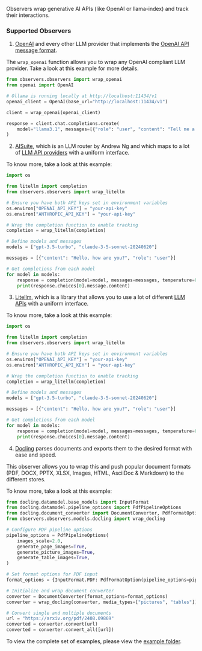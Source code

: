 Observers wrap generative AI APIs (like OpenAI or llama-index) and track their interactions. 

### Supported Observers

1) [OpenAI](https://openai.com/) and every other LLM provider that implements the [OpenAI API message format](https://platform.openai.com/docs/api-reference).

The `wrap_openai` function allows you to wrap any OpenAI compliant LLM provider. Take a look at this example for more details.

```py
from observers.observers import wrap_openai
from openai import OpenAI

# Ollama is running locally at http://localhost:11434/v1
openai_client = OpenAI(base_url="http://localhost:11434/v1")

client = wrap_openai(openai_client)

response = client.chat.completions.create(
    model="llama3.1", messages=[{"role": "user", "content": "Tell me a joke."}]
)

```

2) [AISuite](https://github.com/andrewyng/aisuite), which is an LLM router by Andrew Ng and which maps to  a lot of [ LLM API providers](https://github.com/andrewyng/aisuite/tree/main/aisuite/providers) with a uniform interface.

To know more, take a look at this example:

```py
import os

from litellm import completion
from observers.observers import wrap_litellm

# Ensure you have both API keys set in environment variables
os.environ["OPENAI_API_KEY"] = "your-api-key"
os.environ["ANTHROPIC_API_KEY"] = "your-api-key"

# Wrap the completion function to enable tracking
completion = wrap_litellm(completion)

# Define models and messages
models = ["gpt-3.5-turbo", "claude-3-5-sonnet-20240620"]

messages = [{"content": "Hello, how are you?", "role": "user"}]

# Get completions from each model
for model in models:
    response = completion(model=model, messages=messages, temperature=0.75)
    print(response.choices[0].message.content)

```

3) [Litellm](https://docs.litellm.ai/docs/), which is a library that allows you to use a lot of different [LLM APIs](https://docs.litellm.ai/docs/providers) with a uniform interface.

To know more, take a look at this example:

```py
import os

from litellm import completion
from observers.observers import wrap_litellm

# Ensure you have both API keys set in environment variables
os.environ["OPENAI_API_KEY"] = "your-api-key"
os.environ["ANTHROPIC_API_KEY"] = "your-api-key"

# Wrap the completion function to enable tracking
completion = wrap_litellm(completion)

# Define models and messages
models = ["gpt-3.5-turbo", "claude-3-5-sonnet-20240620"]

messages = [{"content": "Hello, how are you?", "role": "user"}]

# Get completions from each model
for model in models:
    response = completion(model=model, messages=messages, temperature=0.75)
    print(response.choices[0].message.content)

```

4) [Docling](https://github.com/docling/docling) parses documents and exports them to the desired format with ease and speed.

This observer allows you to wrap this and push popular document formats (PDF, DOCX, PPTX, XLSX, Images, HTML, AsciiDoc & Markdown) to the different stores.

To know more, take a look at this example:

```py
from docling.datamodel.base_models import InputFormat
from docling.datamodel.pipeline_options import PdfPipelineOptions
from docling.document_converter import DocumentConverter, PdfFormatOption
from observers.observers.models.docling import wrap_docling

# Configure PDF pipeline options
pipeline_options = PdfPipelineOptions(
    images_scale=2.0,
    generate_page_images=True,
    generate_picture_images=True,
    generate_table_images=True,
)

# Set format options for PDF input
format_options = {InputFormat.PDF: PdfFormatOption(pipeline_options=pipeline_options)}

# Initialize and wrap document converter
converter = DocumentConverter(format_options=format_options)
converter = wrap_docling(converter, media_types=["pictures", "tables"])

# Convert single and multiple documents
url = "https://arxiv.org/pdf/2408.09869"
converted = converter.convert(url)
converted = converter.convert_all([url])

```

To view the complete set of examples, please view the [example folder](https://github.com/cfahlgren1/observers/tree/main/examples/observers).
